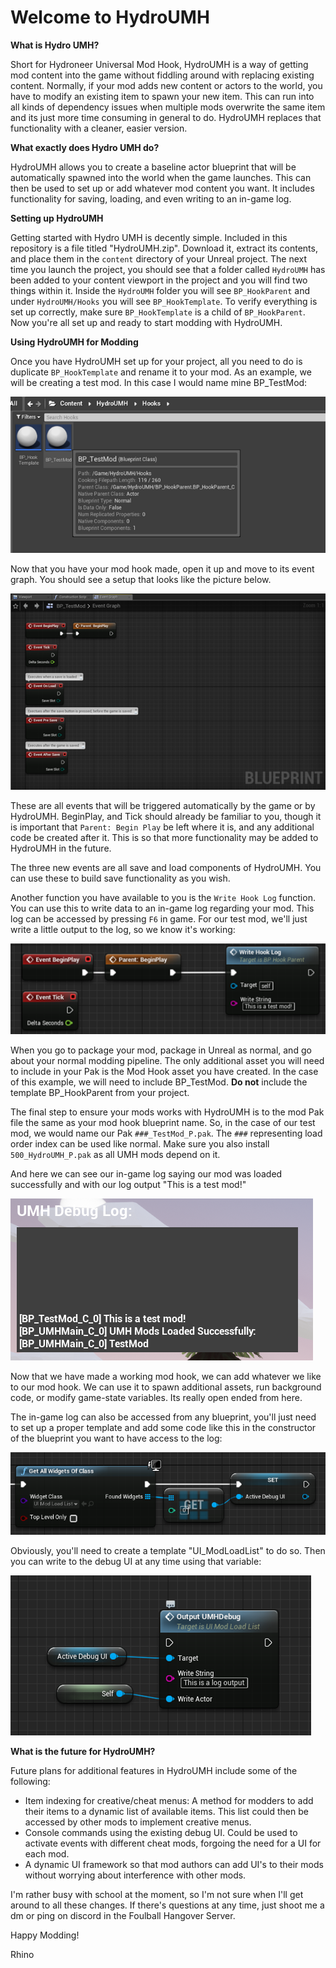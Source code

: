 # **Welcome to HydroUMH**

**What is Hydro UMH?**

Short for Hydroneer Universal Mod Hook, HydroUMH is a way of getting mod content into the game without fiddling around with replacing existing content. Normally, if your mod adds new content or actors to the world, you have to modify an existing item to spawn your new item. This can run into all kinds of dependency issues when multiple mods overwrite the same item and its just more time consuming in general to do. HydroUMH replaces that functionality with a cleaner, easier version.

**What exactly does Hydro UMH do?**

HydroUMH allows you to create a baseline actor blueprint that will be automatically spawned into the world when the game launches. This can then be used to set up or add whatever mod content you want. It includes functionality for saving, loading, and even writing to an in-game log.

**Setting up HydroUMH**

Getting started with Hydro UMH is decently simple. Included in this repository is a file titled &quot;HydroUMH.zip&quot;. Download it, extract its contents, and place them in the `content` directory of your Unreal project. The next time you launch the project, you should see that a folder called `HydroUMH` has been added to your content viewport in the project and you will find two things within it. Inside the `HydroUMH` folder you will see `BP_HookParent` and under `HydroUMH/Hooks` you will see `BP_HookTemplate`. To verify everything is set up correctly, make sure `BP_HookTemplate` is a child of `BP_HookParent`. Now you&#39;re all set up and ready to start modding with HydroUMH.

**Using HydroUMH for Modding**

Once you have HydroUMH set up for your project, all you need to do is duplicate `BP_HookTemplate` and rename it to your mod. As an example, we will be creating a test mod. In this case I would name mine BP\_TestMod:

![](../GitImg/ModRef1.png)

Now that you have your mod hook made, open it up and move to its event graph. You should see a setup that looks like the picture below.

![](../GitImg/ModRef2.png)

These are all events that will be triggered automatically by the game or by HydroUMH. BeginPlay, and Tick should already be familiar to you, though it is important that `Parent: Begin Play` be left where it is, and any additional code be created after it. This is so that more functionality may be added to HydroUMH in the future.

The three new events are all save and load components of HydroUMH. You can use these to build save functionality as you wish.

Another function you have available to you is the `Write Hook Log` function. You can use this to write data to an in-game log regarding your mod. This log can be accessed by pressing `F6` in game. For our test mod, we&#39;ll just write a little output to the log, so we know it&#39;s working:

![](../GitImg/ModRef3.png)

When you go to package your mod, package in Unreal as normal, and go about your normal modding pipeline. The only additional asset you will need to include in your Pak is the Mod Hook asset you have created. In the case of this example, we will need to include BP\_TestMod. **Do not** include the template BP\_HookParent from your project.

The final step to ensure your mods works with HydroUMH is to the mod Pak file the same as your mod hook blueprint name. So, in the case of our test mod, we would name our Pak `###_TestMod_P.pak`. The `###` representing load order index can be used like normal. Make sure you also install `500_HydroUMH_P.pak` as all UMH mods depend on it.

And here we can see our in-game log saying our mod was loaded successfully and with our log output &quot;This is a test mod!&quot;

![](../GitImg/ModRef4.png)

Now that we have made a working mod hook, we can add whatever we like to our mod hook. We can use it to spawn additional assets, run background code, or modify game-state variables. Its really open ended from here.

The in-game log can also be accessed from any blueprint, you&#39;ll just need to set up a proper template and add some code like this in the constructor of the blueprint you want to have access to the log:

![](../GitImg/ModRef5.png)

Obviously, you&#39;ll need to create a template &quot;UI\_ModLoadList&quot; to do so. Then you can write to the debug UI at any time using that variable:

![](../GitImg/ModRef6.png)

**What is the future for HydroUMH?**

Future plans for additional features in HydroUMH include some of the following:

- Item indexing for creative/cheat menus: A method for modders to add their items to a dynamic list of available items. This list could then be accessed by other mods to implement creative menus.
- Console commands using the existing debug UI. Could be used to activate events with different cheat mods, forgoing the need for a UI for each mod.
- A dynamic UI framework so that mod authors can add UI&#39;s to their mods without worrying about interference with other mods.

I&#39;m rather busy with school at the moment, so I&#39;m not sure when I&#39;ll get around to all these changes. If there&#39;s questions at any time, just shoot me a dm or ping on discord in the Foulball Hangover Server.

Happy Modding!

Rhino
